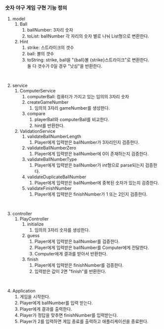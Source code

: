 ### 숫자 야구 게임 구현 기능 정의
1. model
   1. Ball
      1. ballNumber: 3자리 숫자
      2. toList: ballNumber 각 자리의 숫자 별로 나눠 List형으로 변환한다.
   2. Hint
      1. strike: 스트라이크의 갯수
      2. ball: 볼의 갯수
      3. toString: strike, ball을 "{ball}볼 {strike}스트라이크"로 변환한다. <br> 둘 다 갯수가 0일 경우 "낫싱"을 반환한다.

<br>

2. service
   1. ComputerService
      1. computerBall: 컴퓨터가 가지고 있는 임의의 3자리 숫자
      2. createGameNumber
         1. 임의의 3자리 gameNumber를 생성한다.
      3. compare
         1. playerBall와 computerBall를 비교한다.
         2. hint를 반환한다.
   2. ValidationService
      1. validateBallNumberLength
          1. Player에게 입력받은 ballNumber가 3자리인지 검증한다.
      2. validateBallNumberZero
         1. Player에게 입력받은 ballNumber에 0이 존재하는지 검증한다.
      3. validateBallNumberType
         1. Player에게 입력받은 ballNumber가 int형으로 parse되는지 검증한다.
      4. validateDuplicateBallNumber
          1. Player에게 입력받은 ballNumber에 중복된 숫자가 있는지 검증한다.
      5. validateFinishNumber
          1. Player에게 입력받은 finishNumber가 1 또는 2인지 검증한다.

<br>

3. controller
   1. PlayController
      1. initialize
         1. 임의의 3자리 숫자를 생성한다.
      2. guess
          1. Player에게 입력받은 ballNumber를 검증한다.
          2. Player에게 입력받은 ballNumber를 Computer에게 전달한다.
          3. Computer에게 결과를 받아서 반환한다.
      3. finish
          1. Player에게 입력받은 finishNumber를 검증한다.
          2. 입력받은 값이 2면 "finish"를 반환한다.

<br>

4. Application
    1. 게임을 시작한다.
    2. Player에게 ballNumber를 입력 받는다.
    3. Player에게 결과를 출력한다.
    4. Player가 정답을 맞추면 finishNumber를 입력받는다.
    5. Player가 2를 입력하면 게임 종료를 출력하고 애플리케이션을 종료한다.